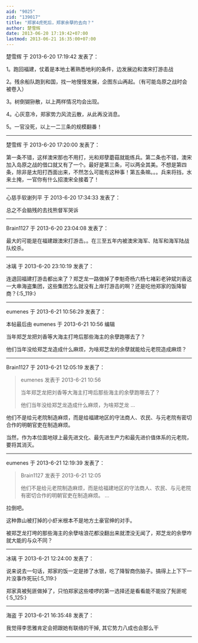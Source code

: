 ```yaml
---
aid: "9025"
zid: "139017"
title: "郑家4虎死后，郑家余孽的去向？"
author: 楚雪辉
date: 2013-06-20 17:19:42+07:00
lastmod: 2013-06-21 16:35:00+07:00
---
```


楚雪辉 于 2013-6-20 17:19:42 发表了：

1。跑回福建，仗着是本地土著熟悉地利的条件，边发展边和澳宋打游击战

2。残余船队跑到和国，找一地慢慢发展，企图东山再起。（有可能岛原之战时会被卷入）

3。树倒猢狲散，以上两样情况均会出现。

4。心灰意冷，郑家势力风流云散，从此再没消息。

5。一官没死，以上一二三条的规模翻番！

---

楚雪辉 于 2013-6-20 17:20:00 发表了：

第一条不错，这样澳宋那也不用打，光和郑孽蘑菇就能练兵。第二条也不错，澳宋加入岛原之战的借口就又有了一个。最好是第三条，可以两全其美。不想是第四条，除非是太阳打西面出来，不然怎么可能有这种事！第五条嘛。。。兵来将挡，水来土掩，一官你有什么招澳宋全接着了！

---

心慈手软谢列平 于 2013-6-20 17:34:33 发表了：

总之不会脑残的去找熊督军哭诉

---

Brain1127 于 2013-6-20 23:04:08 发表了：

最大的可能是在福建跟澳宋打游击。。在三至五年内被澳宋海军、陆军和海军陆战队绞杀。

---

冰璃 于 2013-6-20 23:10:19 发表了：

连退回福建打游击都出来了？郑芝龙一路做掉了李魁奇杨六杨七褚彩老钟斌刘香这一大串海盗集团，这些集团怎么就没有上岸打游击的啊？还是吃他郑家的饭降智商？{:5_119:}

---

eumenes 于 2013-6-21 10:56:29 发表了：

本帖最后由 eumenes 于 2013-6-21 10:56 编辑

当年郑芝龙把刘香等大海主打垮后那些海主的余孽跑哪去了？

他们当年没给郑芝龙造成什么麻烦，为啥郑芝龙的余孽就能给元老院造成麻烦？

---

Brain1127 于 2013-6-21 12:05:19 发表了：

> eumenes 发表于 2013-6-21 10:56
>
> 当年郑芝龙把刘香等大海主打垮后那些海主的余孽跑哪去了？
>
> 他们当年没给郑芝龙造成什么麻烦，为啥郑芝龙 ...

他们不是给元老院制造麻烦，而是给福建地区的守法商人、农民、与元老院有密切合作的明朝官吏在制造麻烦。

当然，作为本位面地球上最先进文化、最先进生产力和最先进价值体系的元老院，要将其消灭。

---

eumenes 于 2013-6-21 12:19:39 发表了：

> Brain1127 发表于 2013-6-21 12:05
>
> 他们不是给元老院制造麻烦，而是给福建地区的守法商人、农民、与元老院有密切合作的明朝官吏在制造麻烦。 ...

拉倒吧。

这种靠山被打掉的小虾米根本不是地方土豪官绅的对手。

被郑芝龙打垮的那些海主的余孽啥浪花都没翻出来就湮没无闻了，郑芝龙的余孽咋就大能的与众不同？

---

冰璃 于 2013-6-21 12:24:00 发表了：

说来说去一句话，郑家的饭一定是掺了水银，吃了降智商伤脑子。搞得上上下下一片没事作死玩{:5_119:}

郑家真被髡匪做掉了，只怕郑家这些喽啰的第一选择还是看看能不能投了髡匪呢{:5_125:}

---

海盗 于 2013-6-21 16:35:48 发表了：

我觉得李思雅肯定会把跟她有联络的干掉, 其它势力八成也会那么干

---
